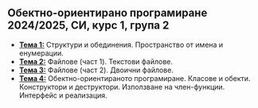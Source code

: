 ## Обектно-ориентирано програмиране 2024/2025, СИ, курс 1, група 2


- [**Тема 1:**](https://github.com/KristianIvanov24/Object-oriented-programming-SE/tree/main/sem-01) Структури и обединения. Пространство от имена и енумерации.
- [**Тема 2:**](https://github.com/KristianIvanov24/Object-oriented-programming-SE/tree/main/sem-02) Файлове (част 1). Текстови файлове.
- [**Тема 3:**](https://github.com/KristianIvanov24/Object-oriented-programming-SE/tree/main/sem-03) Файлове (част 2). Двоични файлове.
- [**Тема 4:**](https://github.com/KristianIvanov24/Object-oriented-programming-SE/tree/main/sem-04) Обектно-ориентираното програмиране. Класове и обекти. Конструктори и деструктори. Използване на член-функции. Интерфейс и реализация.
